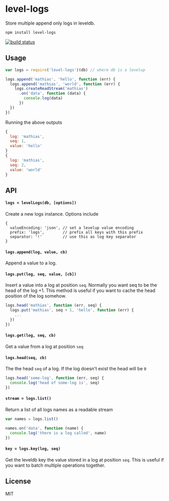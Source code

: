 # level-logs

Store multiple append only logs in leveldb.

```
npm install level-logs
```

[![build status](http://img.shields.io/travis/mafintosh/level-logs.svg?style=flat)](http://travis-ci.org/mafintosh/level-logs)

## Usage

``` js
var logs = require('level-logs')(db) // where db is a levelup

logs.append('mathias', 'hello', function (err) {
  logs.append('mathias', 'world', function (err) {
    logs.createReadStream('mathias')
      .on('data', function (data) {
        console.log(data)
      })
  })
})
```

Running the above outputs

``` js
{
  log: 'mathias',
  seq: 1,
  value: 'hello'
}
{
  log: 'mathias',
  seq: 2,
  value: 'world'
}
```

## API

#### `logs = levelLogs(db, [options])`

Create a new logs instance. Options include

```
{
  valueEncoding: 'json', // set a levelup value encoding
  prefix: 'logs',        // prefix all keys with this prefix
  separator: '!'         // use this as log key separator
}
```

#### `logs.append(log, value, cb)`

Append a value to a log.

#### `logs.put(log, seq, value, [cb])`

Insert a value into a log at position `seq`. Normally you want seq to be the head of the log +1.
This method is useful if you want to cache the head position of the log somehow.

``` js
logs.head('mathias', function (err, seq) {
  logs.put('mathias', seq + 1, 'hello', function (err) {
    ...
  })
})
```

#### `logs.get(log, seq, cb)`

Get a value from a log at position `seq`

#### `logs.head(seq, cb)`

The the head `seq` of a log. If the log doesn't exist the head will be `0`

``` js
logs.head('some-log', function (err, seq) {
  console.log('head of some-log is', seq)
})
```

#### `stream = logs.list()`

Return a list of all logs names as a readable stream

``` js
var names = logs.list()

names.on('data', function (name) {
  console.log('there is a log called', name)
})
```

#### `key = logs.key(log, seq)`

Get the leveldb key the value stored in a log at position `seq`.
This is useful if you want to batch multiple operations together.

## License

MIT

